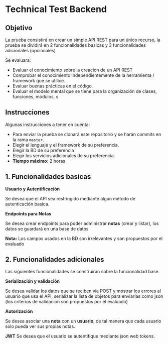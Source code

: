 # Technical Test Backend

## Objetivo 
La prueba consistirá en crear un simple API REST para un único recurso, la prueba se dividirá en 2 funcionalidades basicas y 3 funcionalidades adicionales (opcionales) 

Se evaluara: 

* Evaluar el conocimiento sobre la creacion de un API REST
* Comprobar el conocimiento independientemente de la herramienta / framework que se utilice.
* Evaluar buenas prácticas en el código.
* Evaluar el modelo mental que se tiene para la organización de clases, funciones, módulos.
s

## Instrucciones

Algunas instrucciones a tener en cuenta:

- Para enviar la prueba se clonará este repositorio y se harán commits en la rama `master`.
- Elegir el lenguaje y el framework de su preferencia.
- Elegir la BD de su preferencia 
- Elegir los servicios adicionales de su preferencia.
- **Tiempo máximo:** 2 horas 

## 1. Funcionalidades basicas

**Usuario y Autentificación**

Se desea que el API sea restringido mediante algún método de autenticación basica.

**Endpoints para Notas**

Se desea crear endpoints para poder administrar **notas** (crear y listar), los datos se guardará en una base de datos 

**Nota:** Los campos usados en la BD son irrelevantes y son propuestos por el evaluado

## 2. Funcionalidades adicionales

Las siguientes funcionalidades se construirán sobre la funcionalidad base.

**Serialización y validación**

Se desea validar los datos que se reciben via POST y mostrar los errores al usuario que usa el API, serializar la lista de objetos para enviarlas como json (los criterios de validacion son propuestos por el evaluado)


**Autorización**

Se desea asociar una **nota** con un **usuario**, de tal manera que cada usuario solo pueda ver sus propias notas.

**JWT**
Se desea que el usuario se autentifique mediante json web tokens.